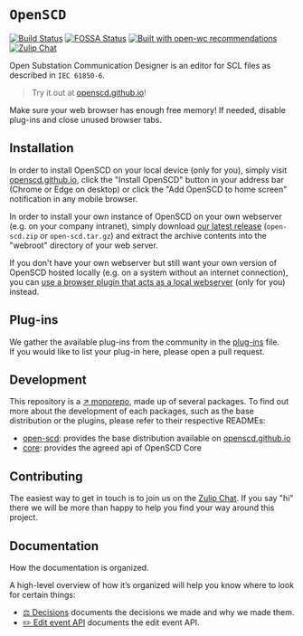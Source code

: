# `OpenSCD`

[![Build Status](https://travis-ci.org/openscd/open-scd.svg?branch=main)](https://travis-ci.org/openscd/open-scd)
[![FOSSA Status](https://app.fossa.com/api/projects/git%2Bgithub.com%2Fopenscd%2Fopen-scd.svg?type=shield)](https://app.fossa.com/projects/git%2Bgithub.com%2Fopenscd%2Fopen-scd?ref=badge_shield)
[![Built with open-wc recommendations](https://img.shields.io/badge/built%20with-open--wc-blue.svg)](https://github.com/open-wc)
[![Zulip Chat](https://img.shields.io/badge/Zulip%20-%20%23OpenSCD%20chat-purple?logo=zulip&color=2aa198&labelColor=6c71c4)](https://openscd.zulipchat.com/join/k3cyur3wx526tvafkjwubhjn)

Open Substation Communication Designer is an editor for SCL files as described in `IEC 61850-6`.

> Try it out at [openscd.github.io](https://openscd.github.io)!

Make sure your web browser has enough free memory! If needed, disable plug-ins and close unused browser tabs.

## Installation

In order to install OpenSCD on your local device (only for you), simply visit [openscd.github.io](https://openscd.github.io), click the "Install OpenSCD" button in your address bar (Chrome or Edge on desktop) or click the "Add OpenSCD to home screen" notification in any mobile browser.

In order to install your own instance of OpenSCD on your own webserver (e.g. on your company intranet), simply download [our latest release](https://github.com/openscd/open-scd/releases/latest) (`open-scd.zip` or `open-scd.tar.gz`) and extract the archive contents into the "webroot" directory of your web server.

If you don't have your own webserver but still want your own version of OpenSCD hosted locally (e.g. on a system without an internet connection), you can [use a browser plugin that acts as a local webserver](https://github.com/openscd/open-scd/wiki/Install-OpenSCD#offline) (only for you) instead.

## Plug-ins

We gather the available plug-ins from the community in the [plug-ins](docs/plug-ins.md) file.  
If you would like to list your plug-in here, please open a pull request.

## Development

This repository is a [↗ monorepo](https://en.wikipedia.org/wiki/Monorepo), made up of several packages.
To find out more about the development of each packages, such as the base distribution or the plugins, please refer to their respective READMEs:
- [open-scd](packages/openscd/README.md): provides the base distribution available on [openscd.github.io](https://openscd.github.io)
- [core](packages/core/README.md): provides the agreed api of OpenSCD Core

## Contributing

The easiest way to get in touch is to join us on the [Zulip Chat](https://openscd.zulipchat.com/join/k3cyur3wx526tvafkjwubhjn/). 
If you say "hi" there we will be more than happy to help you find your way around this project.

## Documentation

How the documentation is organized.

A high-level overview of how it’s organized will help you know where to look for certain things:

- [⚖️ Decisions](docs/decisions/README.md) documents the decisions we made and why we made them.
- [✏️ Edit event API](docs/core-api/edit-api.md) documents the edit event API.
